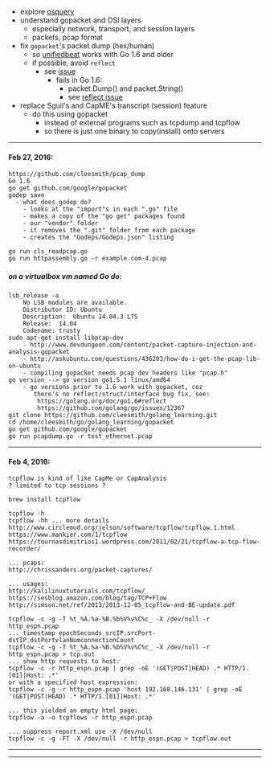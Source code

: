 * explore [osquery](https://osquery.io/)
* understand gopacket and OSI layers
  * especially network, transport, and session layers
  * packets, pcap format
* fix ```gopacket```'s packet dump (hex/human)
  * so [unifiedbeat](https://github.com/cleesmith/unifiedbeat) works with Go 1.6 and older
  * if possible, avoid ```reflect```
    * see [issue](https://github.com/google/gopacket/issues/175)
      * fails in Go 1.6:
        * packet.Dump() and packet.String()
        * see [reflect issue](https://golang.org/doc/go1.6#reflect)
* replace Sguil's and CapME's transcript (session) feature
  * do this using gopacket
    * instead of external programs such as tcpdump and tcpflow
    * so there is just one binary to copy(install) onto servers

***

#### Feb 27, 2016:
```
https://github.com/cleesmith/pcap_dump
Go 1.6
go get github.com/google/gopacket
godep save
  - what does godep do?
    - looks at the "import"s in each ".go" file
    - makes a copy of the "go get" packages found
    - our "vendor" folder
    - it removes the ".git" folder from each package
    - creates the "Godeps/Godeps.json" listing

go run cls_readpcap.go
go run httpassembly.go -r example.com-4.pcap
```

##### on a virtualbox vm named Go do:
```
lsb_release -a
    No LSB modules are available.
    Distributor ID: Ubuntu
    Description:  Ubuntu 14.04.3 LTS
    Release:  14.04
    Codename: trusty
sudo apt-get install libpcap-dev
    - http://www.devdungeon.com/content/packet-capture-injection-and-analysis-gopacket
    - http://askubuntu.com/questions/436203/how-do-i-get-the-pcap-lib-on-ubuntu
    - compiling gopacket needs pcap dev headers like "pcap.h"
go version --> go version go1.5.1 linux/amd64
    - go versions prior to 1.6 work with gopacket, coz
       there's no reflect/struct/interface bug fix, see:
        https://golang.org/doc/go1.6#reflect
        https://github.com/golang/go/issues/12367
git clone https://github.com/cleesmith/golang_learning.git
cd /home/cleesmith/go/golang_learning/gopacket
go get github.com/google/gopacket
go run pcapdump.go -r test_ethernet.pcap
```

***

#### Feb 4, 2016:
```
tcpflow is kind of like CapMe or CapAnalysis
? limited to tcp sessions ?

brew install tcpflow

tcpflow -h
tcpflow -hh ... more details
http://www.circlemud.org/jelson/software/tcpflow/tcpflow.1.html
https://www.mankier.com/1/tcpflow
https://tournasdimitrios1.wordpress.com/2011/02/21/tcpflow-a-tcp-flow-recorder/

... pcaps:
http://chrissanders.org/packet-captures/

... usages:
http://kalilinuxtutorials.com/tcpflow/
https://sesblog.amazon.com/blog/tag/TCP+Flow
http://simson.net/ref/2013/2013-12-05_tcpflow-and-BE-update.pdf

tcpflow -c -g -T %t_%A.%a-%B.%b%V%v%C%c_ -X /dev/null -r http_espn.pcap
... timestamp epochSeconds_srcIP.srcPort-dstIP.dstPortvlanNumconnectionCount
tcpflow -c -g -T %t_%A.%a-%B.%b%V%v%C%c_ -X /dev/null -r http_espn.pcap > tcp.out
... show http requests to host:
tcpflow -c -r http_espn.pcap | grep -oE '(GET|POST|HEAD) .* HTTP/1.[01]|Host: .*'
or with a specified host expression:
tcpflow -c -g -r http_espn.pcap 'host 192.168.146.131' | grep -oE '(GET|POST|HEAD) .* HTTP/1.[01]|Host: .*'

... this yielded an empty html page:
tcpflow -a -o tcpflows -r http_espn.pcap

... suppress report.xml use -X /dev/null
tcpflow -c -g -FT -X /dev/null -r http_espn.pcap > tcpflow.out
```

***
***
